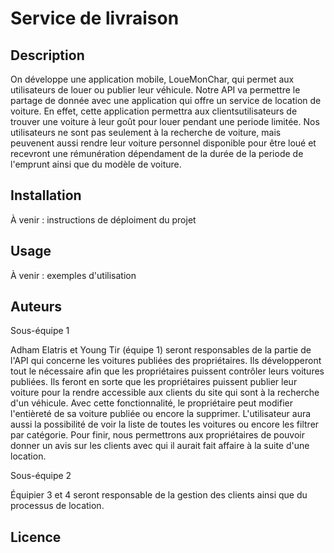 # Service de livraison

## Description

On développe une application mobile, LoueMonChar, qui permet aux utilisateurs de louer ou publier leur véhicule. Notre API va permettre le partage de donnée avec une application qui offre un service de location de voiture. En effet, cette application permettra aux clientsutilisateurs de trouver une voiture à leur goût pour louer pendant une periode limitée. Nos utilisateurs ne sont pas seulement à la recherche de voiture, mais peuvenent aussi rendre leur voiture personnel disponible pour être loué et recevront une rémunération dépendament de la durée de la periode de l'emprunt ainsi que du modèle de voiture.

## Installation

À venir : instructions de déploiment du projet

## Usage

À venir : exemples d'utilisation

## Auteurs

Sous-équipe 1 

Adham Elatris et Young Tir (équipe 1) seront responsables de la partie de l'API qui concerne les voitures publiées des propriétaires. Ils développeront tout le nécessaire afin que les propriétaires puissent contrôler leurs voitures publiées. Ils feront en sorte que les propriétaires puissent publier leur voiture pour la rendre accessible aux clients du site qui sont à la recherche d'un véhicule. Avec cette fonctionnalité, le propriétaire peut modifier l'entièreté de sa voiture publiée ou encore la supprimer. L'utilisateur aura aussi la possibilité de voir la liste de toutes les voitures ou encore les filtrer par catégorie. Pour finir, nous permettrons aux propriétaires de pouvoir donner un avis sur les clients avec qui il aurait fait affaire à la suite d'une location.

Sous-équipe 2 

Équipier 3 et 4 seront responsable de la gestion des clients ainsi que du processus de location.


## Licence
